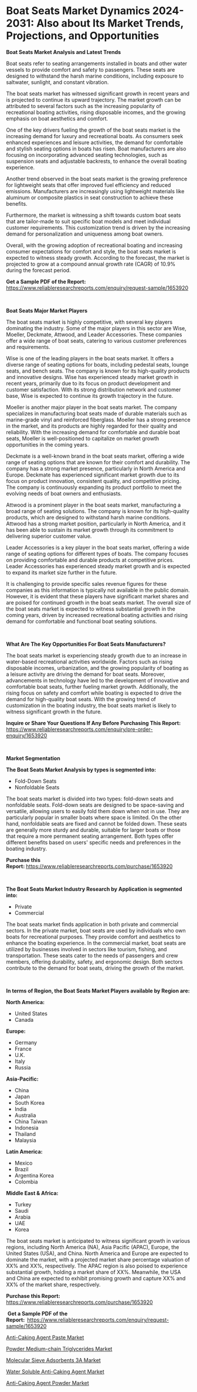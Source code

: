 <p><h1>Boat Seats Market Dynamics 2024-2031: Also about Its Market Trends, Projections, and Opportunities</h1></p><p><strong>Boat Seats Market Analysis and Latest Trends</strong></p>
<p><p>Boat seats refer to seating arrangements installed in boats and other water vessels to provide comfort and safety to passengers. These seats are designed to withstand the harsh marine conditions, including exposure to saltwater, sunlight, and constant vibration.</p><p>The boat seats market has witnessed significant growth in recent years and is projected to continue its upward trajectory. The market growth can be attributed to several factors such as the increasing popularity of recreational boating activities, rising disposable incomes, and the growing emphasis on boat aesthetics and comfort.</p><p>One of the key drivers fueling the growth of the boat seats market is the increasing demand for luxury and recreational boats. As consumers seek enhanced experiences and leisure activities, the demand for comfortable and stylish seating options in boats has risen. Boat manufacturers are also focusing on incorporating advanced seating technologies, such as suspension seats and adjustable backrests, to enhance the overall boating experience.</p><p>Another trend observed in the boat seats market is the growing preference for lightweight seats that offer improved fuel efficiency and reduced emissions. Manufacturers are increasingly using lightweight materials like aluminum or composite plastics in seat construction to achieve these benefits.</p><p>Furthermore, the market is witnessing a shift towards custom boat seats that are tailor-made to suit specific boat models and meet individual customer requirements. This customization trend is driven by the increasing demand for personalization and uniqueness among boat owners.</p><p>Overall, with the growing adoption of recreational boating and increasing consumer expectations for comfort and style, the boat seats market is expected to witness steady growth. According to the forecast, the market is projected to grow at a compound annual growth rate (CAGR) of 10.9% during the forecast period.</p></p>
<p><strong>Get a Sample PDF of the Report:&nbsp;</strong> <a href="https://www.reliableresearchreports.com/enquiry/request-sample/1653920">https://www.reliableresearchreports.com/enquiry/request-sample/1653920</a></p>
<p>&nbsp;</p>
<p><strong>Boat Seats Major Market Players</strong></p>
<p><p>The boat seats market is highly competitive, with several key players dominating the industry. Some of the major players in this sector are Wise, Moeller, Deckmate, Attwood, and Leader Accessories. These companies offer a wide range of boat seats, catering to various customer preferences and requirements.</p><p>Wise is one of the leading players in the boat seats market. It offers a diverse range of seating options for boats, including pedestal seats, lounge seats, and bench seats. The company is known for its high-quality products and innovative designs. Wise has experienced steady market growth in recent years, primarily due to its focus on product development and customer satisfaction. With its strong distribution network and customer base, Wise is expected to continue its growth trajectory in the future.</p><p>Moeller is another major player in the boat seats market. The company specializes in manufacturing boat seats made of durable materials such as marine-grade vinyl and reinforced fiberglass. Moeller has a strong presence in the market, and its products are highly regarded for their quality and reliability. With the increasing demand for comfortable and durable boat seats, Moeller is well-positioned to capitalize on market growth opportunities in the coming years.</p><p>Deckmate is a well-known brand in the boat seats market, offering a wide range of seating options that are known for their comfort and durability. The company has a strong market presence, particularly in North America and Europe. Deckmate has experienced significant market growth due to its focus on product innovation, consistent quality, and competitive pricing. The company is continuously expanding its product portfolio to meet the evolving needs of boat owners and enthusiasts.</p><p>Attwood is a prominent player in the boat seats market, manufacturing a broad range of seating solutions. The company is known for its high-quality products, which are designed to withstand harsh marine conditions. Attwood has a strong market position, particularly in North America, and it has been able to sustain its market growth through its commitment to delivering superior customer value.</p><p>Leader Accessories is a key player in the boat seats market, offering a wide range of seating options for different types of boats. The company focuses on providing comfortable and durable products at competitive prices. Leader Accessories has experienced steady market growth and is expected to expand its market size further in the future.</p><p>It is challenging to provide specific sales revenue figures for these companies as this information is typically not available in the public domain. However, it is evident that these players have significant market shares and are poised for continued growth in the boat seats market. The overall size of the boat seats market is expected to witness substantial growth in the coming years, driven by increased recreational boating activities and rising demand for comfortable and functional boat seating solutions.</p></p>
<p>&nbsp;</p>
<p><strong>What Are The Key Opportunities For Boat Seats Manufacturers?</strong></p>
<p><p>The boat seats market is experiencing steady growth due to an increase in water-based recreational activities worldwide. Factors such as rising disposable incomes, urbanization, and the growing popularity of boating as a leisure activity are driving the demand for boat seats. Moreover, advancements in technology have led to the development of innovative and comfortable boat seats, further fueling market growth. Additionally, the rising focus on safety and comfort while boating is expected to drive the demand for high-quality boat seats. With the growing trend of customization in the boating industry, the boat seats market is likely to witness significant growth in the future.</p></p>
<p><strong>Inquire or Share Your Questions If Any Before Purchasing This Report:</strong> <a href="https://www.reliableresearchreports.com/enquiry/pre-order-enquiry/1653920">https://www.reliableresearchreports.com/enquiry/pre-order-enquiry/1653920</a></p>
<p>&nbsp;</p>
<p><strong>Market Segmentation</strong></p>
<p><strong>The Boat Seats Market Analysis by types is segmented into:</strong></p>
<p><ul><li>Fold-Down Seats</li><li>Nonfoldable Seats</li></ul></p>
<p><p>The boat seats market is divided into two types: fold-down seats and nonfoldable seats. Fold-down seats are designed to be space-saving and versatile, allowing users to easily fold them down when not in use. They are particularly popular in smaller boats where space is limited. On the other hand, nonfoldable seats are fixed and cannot be folded down. These seats are generally more sturdy and durable, suitable for larger boats or those that require a more permanent seating arrangement. Both types offer different benefits based on users' specific needs and preferences in the boating industry.</p></p>
<p><strong>Purchase this Report:&nbsp;</strong><a href="https://www.reliableresearchreports.com/purchase/1653920">https://www.reliableresearchreports.com/purchase/1653920</a></p>
<p>&nbsp;</p>
<p><strong>The Boat Seats Market Industry Research by Application is segmented into:</strong></p>
<p><ul><li>Private</li><li>Commercial</li></ul></p>
<p><p>The boat seats market finds application in both private and commercial sectors. In the private market, boat seats are used by individuals who own boats for recreational purposes. They provide comfort and aesthetics to enhance the boating experience. In the commercial market, boat seats are utilized by businesses involved in sectors like tourism, fishing, and transportation. These seats cater to the needs of passengers and crew members, offering durability, safety, and ergonomic design. Both sectors contribute to the demand for boat seats, driving the growth of the market.</p></p>
<p>&nbsp;</p>
<p><strong>In terms of Region, the Boat Seats Market Players available by Region are:</strong></p>
<p>
    <p> <strong> North America: </strong>
        <ul>
            <li>United States</li>
            <li>Canada</li>
        </ul>
        </p> 
    <p> <strong> Europe: </strong>
        <ul>
            <li>Germany</li>
            <li>France</li>
            <li>U.K.</li>
            <li>Italy</li>
            <li>Russia</li>
        </ul>
        </p> 
    <p> <strong> Asia-Pacific: </strong>
        <ul>
            <li>China</li>
            <li>Japan</li>
            <li>South Korea</li>
            <li>India</li>
            <li>Australia</li>
            <li>China Taiwan</li>
            <li>Indonesia</li>
            <li>Thailand</li>
            <li>Malaysia</li>
        </ul>
        </p> 
    <p> <strong> Latin America: </strong>
        <ul>
            <li>Mexico</li>
            <li>Brazil</li>
            <li>Argentina Korea</li>
            <li>Colombia</li>
        </ul>
        </p> 
    <p> <strong> Middle East & Africa: </strong>
        <ul>
            <li>Turkey</li>
            <li>Saudi</li>
            <li>Arabia</li>
            <li>UAE</li>
            <li>Korea</li>
        </ul>
    </p>
    </p>
<p><p>The boat seats market is anticipated to witness significant growth in various regions, including North America (NA), Asia Pacific (APAC), Europe, the United States (USA), and China. North America and Europe are expected to dominate the market, with a projected market share percentage valuation of XX% and XX%, respectively. The APAC region is also poised to experience substantial growth, holding a market share of XX%. Meanwhile, the USA and China are expected to exhibit promising growth and capture XX% and XX% of the market share, respectively.</p></p>
<p><strong>Purchase this Report: </strong><a href="https://www.reliableresearchreports.com/purchase/1653920">https://www.reliableresearchreports.com/purchase/1653920</a></p>
<p>&nbsp;<strong>Get a Sample PDF of the Report:&nbsp;&nbsp;</strong><a href="https://www.reliableresearchreports.com/enquiry/request-sample/1653920">https://www.reliableresearchreports.com/enquiry/request-sample/1653920</a></p>
<p><strong></strong></p>
<p><p><a href="https://medium.com/p/22a842dcf050/edit">Anti-Caking Agent Paste Market</a></p><p><a href="https://medium.com/p/3c7814432fa8/edit">Powder Medium-chain Triglycerides Market</a></p><p><a href="https://medium.com/p/3cd100371de3/edit">Molecular Sieve Adsorbents 3A Market</a></p><p><a href="https://medium.com/p/a355c914dc41/edit">Water Soluble Anti-Caking Agent Market</a></p><p><a href="https://medium.com/p/fdc9b5ae0b7b/edit">Anti-Caking Agent Powder Market</a></p></p>